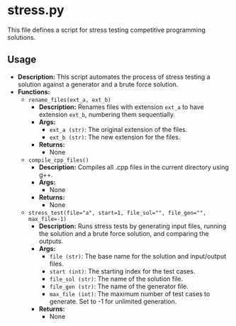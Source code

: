 # stress.py

This file defines a script for stress testing competitive programming solutions.

## Usage

*   **Description:** This script automates the process of stress testing a solution against a generator and a brute force solution.
*   **Functions:**
    *   `rename_files(ext_a, ext_b)`
        *   **Description:** Renames files with extension `ext_a` to have extension `ext_b`, numbering them sequentially.
        *   **Args:**
            *   `ext_a (str)`: The original extension of the files.
            *   `ext_b (str)`: The new extension for the files.
        *   **Returns:**
            *   None
    *   `compile_cpp_files()`
        *   **Description:** Compiles all .cpp files in the current directory using g++.
        *   **Args:**
            *   None
        *   **Returns:**
            *   None
    *   `stress_test(file="a", start=1, file_sol="", file_gen="", max_file=-1)`
        *   **Description:** Runs stress tests by generating input files, running the solution and a brute force solution, and comparing the outputs.
        *   **Args:**
            *   `file (str)`: The base name for the solution and input/output files.
            *   `start (int)`: The starting index for the test cases.
            *   `file_sol (str)`: The name of the solution file.
            *   `file_gen (str)`: The name of the generator file.
            *   `max_file (int)`: The maximum number of test cases to generate. Set to -1 for unlimited generation.
        *   **Returns:**
            *   None